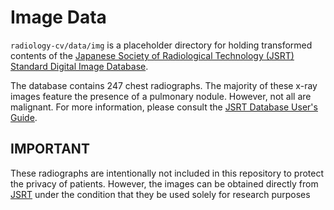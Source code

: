 # Image Data

`radiology-cv/data/img` is a placeholder directory for holding transformed contents of the [Japanese Society of Radiological Technology (JSRT) Standard Digital Image Database](http://www.jsrt.or.jp/jsrt-db/eng.php).

The database contains 247 chest radiographs. The majority of these x-ray images feature the presence of a pulmonary nodule. However, not all are malignant. For more information, please consult the [JSRT Database User's Guide](../../docs/DB_UsersGuide2008.pdf).

## IMPORTANT

These radiographs are intentionally not included in this repository to protect the privacy of patients. However, the images can be obtained directly from [JSRT]() under the condition that they be used solely for research purposes 

